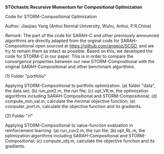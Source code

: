 <b>STOchastic Recursive Momentum for Compositional Optimization</b>

Code for STORM-Compositional Optimization

Author: Jiaojiao Yang (Anhui Normal University, Wuhu, Anhui, P.R.China)

<i>Remark</i>: The part of the code for SARAH-C and other previously announced algorithms are directly adapted from the orginal code for SARAH-Compositional open sourced at https://github.com/angeoz/SCGD, and we try to remain them as intact as possible. Based on this, we developed the code for STORM-C in our paper. This is in order to compare the convergence properties between our new STORM-Compositional with the original SARAH-Compositional and other benchmark algorithms. 

(1) Folder "portfolio"

Applying STORM-Compositional to portfolio optimization. (a) folder "data", the data set; (b) run_pot2.m, the run file; (c) opt_VR.m, the optimization algorithms including SARAH-Compositional and STORM-Compositional; (d) compute_min_val.m, calculate the minimal objective function; (e) computer_port.m, calculate the objective function and its gradients.

(2) Folder "rl"

Applying STORM-Compositional to value-function evaluation in reinforcement learning. (a) run_cov2.m, the run file; (b) opt_RL.m, the optimization algorithms including SARAH-Compositional and STORM-Compositional; (c) compute_obj.m, calculate the objective function and its gradients.
